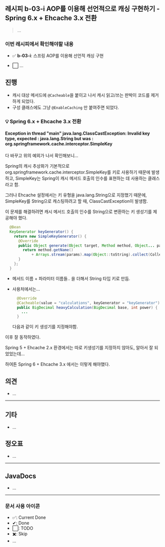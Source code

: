 ## 레시피 b-03-i AOP를 이용해 선언적으로 캐싱 구현하기 - Spring 6.x + Ehcache 3.x 전환

> ...

### 이번 레시피에서 확인해야할  내용

* ✅ **b-03-i**:  스프링 AOP를 이용해 선언적 캐싱 구현

* ⬜ ...

  




## 진행

* 캐시 대상 메서드에 `@Cacheable`을 붙이고 나서 캐시 읽고/쓰는 판박이 코드를 제거하게 되었다.
* 구성 클래스에도 그냥 `@EnableCaching` 만 붙여주면 되었다.



### 💡 Spring 6.x + Ehcache 3.x 전환

#### Exception in thread "main" java.lang.ClassCastException: Invalid key type, expected : java.lang.String but was : org.springframework.cache.interceptor.SimpleKey  

다 바꾸고 위의 예외가 나서 확인해보니...

Spring의 캐시 추상화가 기본적으로 org.springframework.cache.interceptor.SimpleKey를 키로 사용하기 때문에 발생하고, SimpleKey는 Spring이 캐시 메서드 호출의 인수를 표현하는 데 사용하는 클래스라고 함.

그러나 Ehcache 설정에서는 키 유형을 java.lang.String으로 지정했기 때문에, SimpleKey를 String으로 캐스팅하려고 할 때, ClassCastException이 발생함.

이 문제를 해결하려면 캐시 메서드 호출의 인수를 String으로 변환하는 키 생성기를 제공해야 했다.

```java
  @Bean
  KeyGenerator keyGenerator() {
    return new SimpleKeyGenerator() {
      @Override
      public Object generate(Object target, Method method, Object... params) {
        return method.getName()
            + Arrays.stream(params).map(Object::toString).collect(Collectors.joining("^"));
      }
    };
  }
```

* 메서드 이름 + 파라미터 이름들.. 을 더해서 String 타입 키로 만듬.

* 사용처에서는...

  ```java
    @Override
    @Cacheable(value = "calculations", keyGenerator = "keyGenerator")
    public BigDecimal heavyCalculation(BigDecimal base, int power) {
      ...
    }
  ```

  다음과 같이 키 생성기를 지정해야함.

이후 잘 동작하였다.

Spring 5 + Ehcache 2.x 환경에서는 따로 키생성기를 지정하지 않아도, 알아서 잘 되었었는데... 

하여튼 Spring 6 + Ehcache 3.x 에서는 이렇게 해야했다.




## 의견

* ...



---

## 기타

* ...

  

## 정오표

* ...
  


---

## JavaDocs

* ...



---

### 문서 사용 아이콘

* ✅: Current Done
* ✔: Done
* ⬜: TODO
* ✖️: Skip
* ...

